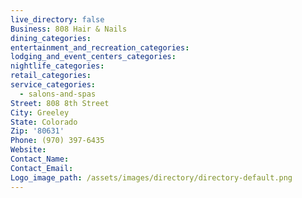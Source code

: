 ```yaml
---
live_directory: false
Business: 808 Hair & Nails
dining_categories:
entertainment_and_recreation_categories:
lodging_and_event_centers_categories:
nightlife_categories:
retail_categories:
service_categories:
  - salons-and-spas
Street: 808 8th Street
City: Greeley
State: Colorado
Zip: '80631'
Phone: (970) 397-6435
Website:
Contact_Name:
Contact_Email:
Logo_image_path: /assets/images/directory/directory-default.png
---
```


